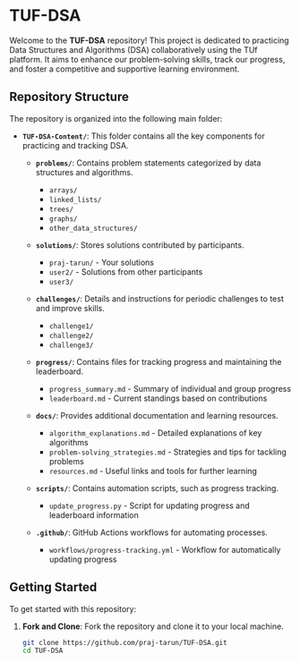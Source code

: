 # TUF-DSA

Welcome to the **TUF-DSA** repository! This project is dedicated to practicing Data Structures and Algorithms (DSA) collaboratively using the TUf platform. It aims to enhance our problem-solving skills, track our progress, and foster a competitive and supportive learning environment.

## Repository Structure

The repository is organized into the following main folder:

- **`TUF-DSA-Content/`**: This folder contains all the key components for practicing and tracking DSA.

  - **`problems/`**: Contains problem statements categorized by data structures and algorithms.
    - `arrays/`
    - `linked_lists/`
    - `trees/`
    - `graphs/`
    - `other_data_structures/`

  - **`solutions/`**: Stores solutions contributed by participants.
    - `praj-tarun/` - Your solutions
    - `user2/` - Solutions from other participants
    - `user3/`

  - **`challenges/`**: Details and instructions for periodic challenges to test and improve skills.
    - `challenge1/`
    - `challenge2/`
    - `challenge3/`

  - **`progress/`**: Contains files for tracking progress and maintaining the leaderboard.
    - `progress_summary.md` - Summary of individual and group progress
    - `leaderboard.md` - Current standings based on contributions

  - **`docs/`**: Provides additional documentation and learning resources.
    - `algorithm_explanations.md` - Detailed explanations of key algorithms
    - `problem-solving_strategies.md` - Strategies and tips for tackling problems
    - `resources.md` - Useful links and tools for further learning

  - **`scripts/`**: Contains automation scripts, such as progress tracking.
    - `update_progress.py` - Script for updating progress and leaderboard information

  - **`.github/`**: GitHub Actions workflows for automating processes.
    - `workflows/progress-tracking.yml` - Workflow for automatically updating progress

## Getting Started

To get started with this repository:

1. **Fork and Clone**: Fork the repository and clone it to your local machine.
   ```bash
   git clone https://github.com/praj-tarun/TUF-DSA.git
   cd TUF-DSA
